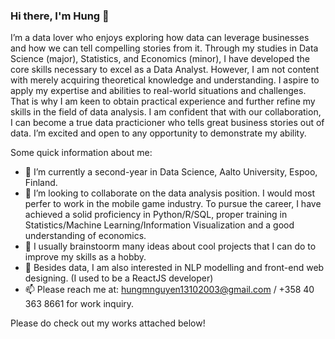 ### Hi there, I'm Hung 👋
I’m a data lover who enjoys exploring how data can leverage businesses and how we can tell compelling stories from it. Through my studies in Data Science (major), Statistics, and Economics (minor), I have developed the core skills necessary to excel as a Data Analyst. However, I am not content with merely acquiring theoretical knowledge and understanding. I aspire to apply my expertise and abilities to real-world situations and challenges. That is why I am keen to obtain practical experience and further refine my skills in the field of data analysis. I am confident that with our collaboration, I can become a true data practicioner who tells great business stories out of data. I’m excited and open to any opportunity to demonstrate my ability.

Some quick information about me:

- 🔭 I’m currently a second-year in Data Science, Aalto University, Espoo, Finland. 
- 👯 I’m looking to collaborate on the data analysis position. I would most perfer to work in the mobile game industry. To pursue the career, I have achieved a solid proficiency in Python/R/SQL, proper training in Statistics/Machine Learning/Information Visualization and a good understanding of economics. 
- 🌱 I usually brainstoorm many ideas about cool projects that I can do to improve my skills as a hobby. 
- 💬 Besides data, I am also interested in NLP modelling and front-end web designing. (I used to be a ReactJS developer)
- 📫 Please reach me at: hungmnguyen13102003@gmail.com / +358 40 363 8661 for work inquiry. 

Please do check out my works attached below! 
